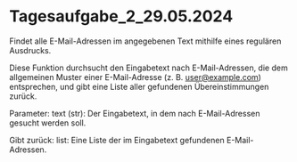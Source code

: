 # Tagesaufgabe_2_29.05.2024
Findet alle E-Mail-Adressen im angegebenen Text mithilfe eines regulären Ausdrucks.

Diese Funktion durchsucht den Eingabetext nach E-Mail-Adressen, die
dem allgemeinen Muster einer E-Mail-Adresse (z. B. user@example.com) entsprechen, und
gibt eine Liste aller gefundenen Übereinstimmungen zurück.

Parameter:
text (str): Der Eingabetext, in dem nach E-Mail-Adressen gesucht werden soll.

Gibt zurück:
list: Eine Liste der im Eingabetext gefundenen E-Mail-Adressen.
